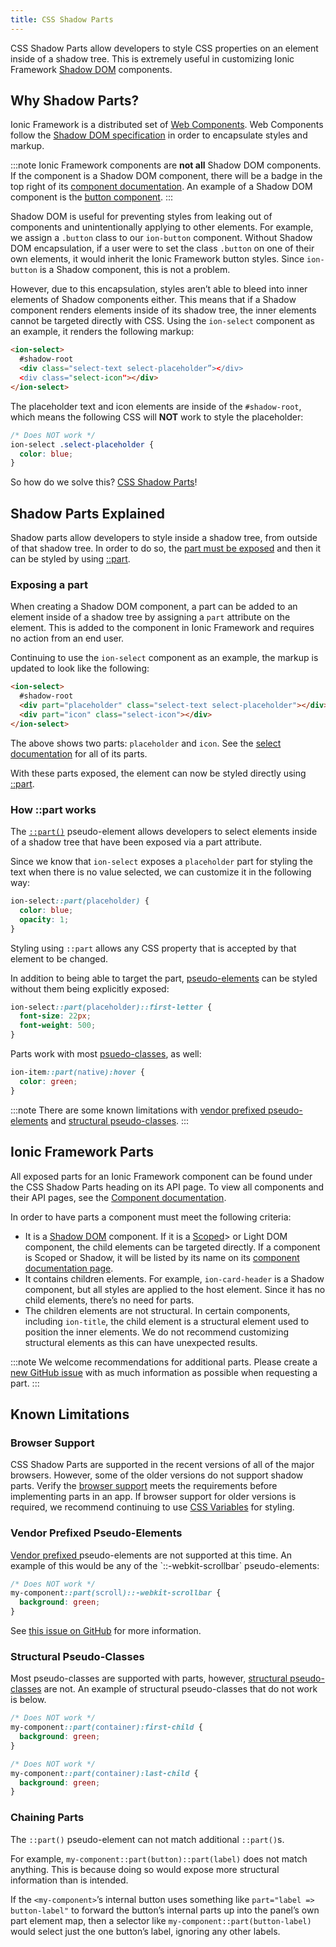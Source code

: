 ```yaml
---
title: CSS Shadow Parts
---
```


<head>
  <title>CSS Shadow Parts - Style CSS Properties Inside of A Shadow Tree</title>
  <meta
    name="description"
    content="CSS Shadow Parts allow developers to style CSS properties on elements inside of a shadow tree. Read to learn more about customizing Ionic Shadow DOM components."
  />
</head>

CSS Shadow Parts allow developers to style CSS properties on an element inside of a shadow tree. This is extremely useful in customizing Ionic Framework <a href="https://developer.mozilla.org/en-US/docs/Web/Web_Components/Using_shadow_DOM" target="_blank" rel="noopener noreferrer">Shadow DOM</a> components.

## Why Shadow Parts?

Ionic Framework is a distributed set of <a href="https://developer.mozilla.org/en-US/docs/Web/Web_Components" target="_blank" rel="noopener noreferrer">Web Components</a>. Web Components follow the <a href="https://w3c.github.io/webcomponents/spec/shadow/" target="_blank" rel="noopener noreferrer">Shadow DOM specification</a> in order to encapsulate styles and markup.

:::note
Ionic Framework components are **not all** Shadow DOM components. If the component is a Shadow DOM component, there will be a badge in the top right of its [component documentation](../components.md). An example of a Shadow DOM component is the [button component](../api/button.md).
:::

Shadow DOM is useful for preventing styles from leaking out of components and unintentionally applying to other elements. For example, we assign a `.button` class to our `ion-button` component. Without Shadow DOM encapsulation, if a user were to set the class `.button` on one of their own elements, it would inherit the Ionic Framework button styles. Since `ion-button` is a Shadow component, this is not a problem.

However, due to this encapsulation, styles aren’t able to bleed into inner elements of Shadow components either. This means that if a Shadow component renders elements inside of its shadow tree, the inner elements cannot be targeted directly with CSS. Using the `ion-select` component as an example, it renders the following markup:

```html
<ion-select>
  #shadow-root
  <div class="select-text select-placeholder”></div>
  <div class="select-icon"></div>
</ion-select>
```

The placeholder text and icon elements are inside of the `#shadow-root`, which means the following CSS will **NOT** work to style the placeholder:

```css
/* Does NOT work */
ion-select .select-placeholder {
  color: blue;
}
```

So how do we solve this? [CSS Shadow Parts](#shadow-parts-explained)!

## Shadow Parts Explained

Shadow parts allow developers to style inside a shadow tree, from outside of that shadow tree. In order to do so, the [part must be exposed](#exposing-a-part) and then it can be styled by using [::part](#how-part-works).

### Exposing a part

When creating a Shadow DOM component, a part can be added to an element inside of a shadow tree by assigning a `part` attribute on the element. This is added to the component in Ionic Framework and requires no action from an end user.

Continuing to use the `ion-select` component as an example, the markup is updated to look like the following:

```html
<ion-select>
  #shadow-root
  <div part="placeholder" class="select-text select-placeholder"></div>
  <div part="icon" class="select-icon"></div>
</ion-select>
```

The above shows two parts: `placeholder` and `icon`. See the [select documentation](../api/select.md#css-shadow-parts) for all of its parts.

With these parts exposed, the element can now be styled directly using [::part](#how-part-works).

### How ::part works

The <a href="https://developer.mozilla.org/en-US/docs/Web/CSS/::part" target="_blank" rel="noopener noreferrer">`::part()`</a> pseudo-element allows developers to select elements inside of a shadow tree that have been exposed via a part attribute.

Since we know that `ion-select` exposes a `placeholder` part for styling the text when there is no value selected, we can customize it in the following way:

```css
ion-select::part(placeholder) {
  color: blue;
  opacity: 1;
}
```

Styling using `::part` allows any CSS property that is accepted by that element to be changed.

In addition to being able to target the part, <a href="https://developer.mozilla.org/en-US/docs/Web/CSS/Pseudo-elements" target="_blank" rel="noopener noreferrer">pseudo-elements</a> can be styled without them being explicitly exposed:

```css
ion-select::part(placeholder)::first-letter {
  font-size: 22px;
  font-weight: 500;
}
```

Parts work with most <a href="https://developer.mozilla.org/en-US/docs/Web/CSS/Pseudo-classes" target="_blank" rel="noopener noreferrer">psuedo-classes</a>, as well:

```css
ion-item::part(native):hover {
  color: green;
}
```

:::note
There are some known limitations with [vendor prefixed pseudo-elements](#vendor-prefixed-pseudo-elements) and [structural pseudo-classes](#structural-pseudo-classes).
:::

## Ionic Framework Parts

All exposed parts for an Ionic Framework component can be found under the CSS Shadow Parts heading on its API page. To view all components and their API pages, see the [Component documentation](../components.md).

In order to have parts a component must meet the following criteria:

- It is a [Shadow DOM](../reference/glossary.md#shadow) component. If it is a [Scoped](../reference/glossary.md#scoped)> or Light DOM component, the child elements can be targeted directly. If a component is Scoped or Shadow, it will be listed by its name on its [component documentation page](../components.md).
- It contains children elements. For example, `ion-card-header` is a Shadow component, but all styles are applied to the host element. Since it has no child elements, there’s no need for parts.
- The children elements are not structural. In certain components, including `ion-title`, the child element is a structural element used to position the inner elements. We do not recommend customizing structural elements as this can have unexpected results.

:::note
We welcome recommendations for additional parts. Please create a <a href="https://github.com/ionic-team/ionic-framework/issues/new?assignees=&labels=&template=feature_request.md&title=feat%3A+" target="_blank" rel="noopener noreferrer">new GitHub issue</a> with as much information as possible when requesting a part.
:::

## Known Limitations

### Browser Support

CSS Shadow Parts are supported in the recent versions of all of the major browsers. However, some of the older versions do not support shadow parts. Verify the <a href="https://caniuse.com/#feat=mdn-css_selectors_part" target="_blank" rel="noopener noreferrer">browser support</a> meets the requirements before implementing parts in an app. If browser support for older versions is required, we recommend continuing to use [CSS Variables](../theming/css-variables.md) for styling.

### Vendor Prefixed Pseudo-Elements

<a href="https://developer.mozilla.org/en-US/docs/Glossary/Vendor_Prefix" target="_blank" rel="noopener noreferrer">
  Vendor prefixed
</a> pseudo-elements are not supported at this time. An example of this would be any of the `::-webkit-scrollbar` pseudo-elements:

```css
/* Does NOT work */
my-component::part(scroll)::-webkit-scrollbar {
  background: green;
}
```

See <a href="https://github.com/w3c/csswg-drafts/issues/4530" target="_blank" rel="noopener noreferrer">this issue on GitHub</a> for more information.

### Structural Pseudo-Classes

Most pseudo-classes are supported with parts, however, <a href="https://www.w3.org/TR/selectors-4/#structural-pseudos" target="_blank" rel="noopener noreferrer">structural pseudo-classes</a> are not. An example of structural pseudo-classes that do not work is below.

```css
/* Does NOT work */
my-component::part(container):first-child {
  background: green;
}

/* Does NOT work */
my-component::part(container):last-child {
  background: green;
}
```

### Chaining Parts

The `::part()` pseudo-element can not match additional `::part()`s.

For example, `my-component::part(button)::part(label)` does not match anything. This is because doing so would expose more structural information than is intended.

If the `<my-component>`’s internal button uses something like `part="label => button-label"` to forward the button’s internal parts up into the panel’s own part element map, then a selector like `my-component::part(button-label)` would select just the one button’s label, ignoring any other labels.
